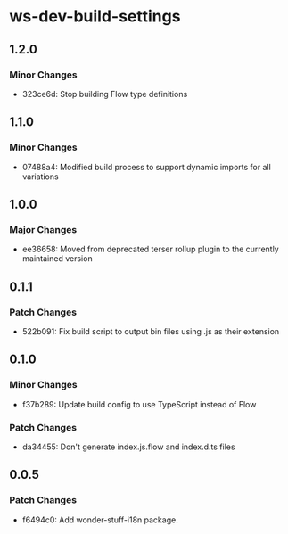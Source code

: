 # ws-dev-build-settings

## 1.2.0

### Minor Changes

-   323ce6d: Stop building Flow type definitions

## 1.1.0

### Minor Changes

-   07488a4: Modified build process to support dynamic imports for all variations

## 1.0.0

### Major Changes

-   ee36658: Moved from deprecated terser rollup plugin to the currently maintained version

## 0.1.1

### Patch Changes

-   522b091: Fix build script to output bin files using .js as their extension

## 0.1.0

### Minor Changes

-   f37b289: Update build config to use TypeScript instead of Flow

### Patch Changes

-   da34455: Don't generate index.js.flow and index.d.ts files

## 0.0.5

### Patch Changes

-   f6494c0: Add wonder-stuff-i18n package.
